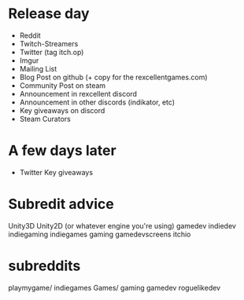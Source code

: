 # Release day

* Reddit
* Twitch-Streamers
* Twitter (tag itch.op)
* Imgur
* Mailing List
* Blog Post on github (+ copy for the rexcellentgames.com)
* Community Post on steam
* Announcement in rexcellent discord
* Announcement in other discords (indikator, etc)
* Key giveaways on discord
* Steam Curators

# A few days later

* Twitter Key giveaways

# Subredit advice

Unity3D
Unity2D
(or whatever engine you're using)
gamedev
indiedev
indiegaming
indiegames
gaming
gamedevscreens
itchio

# subreddits

playmygame/
indiegames
Games/
gaming
gamedev
roguelikedev
